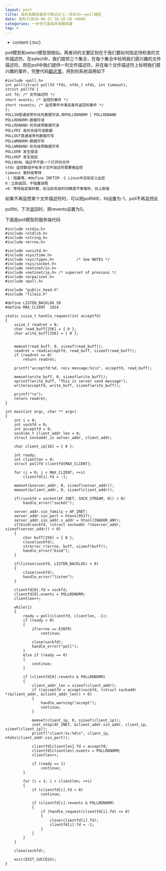 ```yaml
---
layout: post
title: 高并发服务器学习笔记之七：异步IO——poll模型
date: 发布于2018-06-22 16:10:28 +0800
categories: 一步步打造高并发服务器
tag: 4
---
```


* content
{:toc}

poll模型和select模型很相似。两者间的主要区别在于我们要如何指定待检查的文件描述符。在select中，我们提供三个集合，在每个集合中标明我们感兴趣的文件描述符。而在poll中我们提供一列文件描述符，并在每个文件描述符上标明我们感兴趣的事件，完整代码[戳这里](https://github.com/zhangn1989/MyRPC)​​​​​​​，用到的系统调用如下

<!-- more -->

    
    
    #include <poll.h>
    int poll(struct pollfd *fds, nfds_t nfds, int timeout);
    struct pollfd {
    int fd; /* 文件描述符 */
    short events; /* 监控的事件 */
    short revents; /* 监控事件中满足条件返回的事件 */
    };
    POLLIN普通或带外优先数据可读,即POLLRDNORM | POLLRDBAND
    POLLRDNORM-数据可读
    POLLRDBAND-优先级带数据可读
    POLLPRI 高优先级可读数据
    POLLOUT普通或带外数据可写
    POLLWRNORM-数据可写
    POLLWRBAND-优先级带数据可写
    POLLERR 发生错误
    POLLHUP 发生挂起
    POLLNVAL 描述字不是一个打开的文件
    nfds 监控数组中有多少文件描述符需要被监控
    timeout 毫秒级等待
    -1：阻塞等，#define INFTIM -1 Linux中没有定义此宏
    0：立即返回，不阻塞进程
    >0：等待指定毫秒数，如当前系统时间精度不够毫秒，向上取值

如果不再监控某个文件描述符时，可以把pollfd中，fd设置为-1，poll不再监控此

pollfd，下次返回时，把revents设置为0。

下面是poll模型的服务端代码

    
    
    #include <stdio.h>
    #include <stdlib.h>
    #include <string.h>
    #include <errno.h>
    
    #include <unistd.h>
    #include <sys/time.h>
    #include <sys/types.h>          /* See NOTES */
    #include <sys/socket.h>
    #include <netinet/in.h>
    #include <netinet/ip.h> /* superset of previous */
    #include <arpa/inet.h>
    #include <poll.h>
    
    #include "public_head.h"
    #include "fileio.h"
    
    #define LISTEN_BACKLOG 50
    #define MAX_CLIENT	1024
    
    static ssize_t handle_request(int acceptfd)
    {
    	ssize_t readret = 0;
    	char read_buff[256] = { 0 };
    	char write_buff[256] = { 0 };
    
    
    	memset(read_buff, 0, sizeof(read_buff));
    	readret = read(acceptfd, read_buff, sizeof(read_buff));
    	if (readret == 0)
    		return readret;
    
    	printf("acceptfd:%d, recv message:%s\n", acceptfd, read_buff);
    
    	memset(write_buff, 0, sizeof(write_buff));
    	sprintf(write_buff, "This is server send message");
    	write(acceptfd, write_buff, sizeof(write_buff));
    
    	printf("\n");
    	return readret;
    }
    
    int main(int argc, char ** argv)
    {
    	int i = 0;
        int sockfd = 0;
        int acceptfd = 0;
        socklen_t client_addr_len = 0;
        struct sockaddr_in server_addr, client_addr;
    
        char client_ip[16] = { 0 };
    
    	int ready;
    	int clientlen = 0;
    	struct pollfd clientfd[MAX_CLIENT];
    
    	for (i = 0; i < MAX_CLIENT; ++i)
    		clientfd[i].fd = -1;
    
        memset(&server_addr, 0, sizeof(server_addr));
        memset(&client_addr, 0, sizeof(client_addr));
    
        if((sockfd = socket(AF_INET, SOCK_STREAM, 0)) < 0)
            handle_error("socket");
    
        server_addr.sin_family = AF_INET;
        server_addr.sin_port = htons(9527);
        server_addr.sin_addr.s_addr = htonl(INADDR_ANY);
        if(bind(sockfd, (struct sockaddr *)&server_addr, sizeof(server_addr)) < 0)
        {
    		char buff[256] = { 0 };
            close(sockfd);
    		strerror_r(errno, buff, sizeof(buff));
            handle_error("bind");
        }
    
        if(listen(sockfd, LISTEN_BACKLOG) < 0)
        {
            close(sockfd);
            handle_error("listen");
        }
    
    	clientfd[0].fd = sockfd;
    	clientfd[0].events = POLLRDNORM;
    	clientlen++;
    	
        while(1)
        {
    		ready = poll(clientfd, clientlen, -1);
    		if (ready < 0)
    		{
    			if(errno == EINTR)
    				continue;
    
    			close(sockfd);
    			handle_error("poll");
    		}
    		else if (ready == 0)
    		{
    			continue;
    		}
    
    		if (clientfd[0].revents & POLLRDNORM)
    		{
    			client_addr_len = sizeof(client_addr);
    			if ((acceptfd = accept(sockfd, (struct sockaddr *)&client_addr, &client_addr_len)) < 0)
    			{
    				handle_warning("accept");
    				continue;
    			}
    
    			memset(client_ip, 0, sizeof(client_ip));
    			inet_ntop(AF_INET, &client_addr.sin_addr, client_ip, sizeof(client_ip));
    			printf("client:%s:%d\n", client_ip, ntohs(client_addr.sin_port));
    
    			clientfd[clientlen].fd = acceptfd;
    			clientfd[clientlen].events = POLLRDNORM;
    			clientlen++;
    
    			if (ready == 1)
    				continue;
    		}
            
    		for (i = 1; i < clientlen; ++i)
    		{
    			if (clientfd[i].fd < 0)
    				continue;
    
    			if (clientfd[i].revents & POLLRDNORM)
    			{
    				if (handle_request(clientfd[i].fd) <= 0)
    				{
    					close(clientfd[i].fd);
    					clientfd[i].fd = -1;
    				}
    			}
    		}
        }
        
        close(sockfd);
    
    	exit(EXIT_SUCCESS);
    }
    

